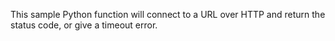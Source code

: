 This sample Python function will connect to a URL over HTTP and return the status code, or give a timeout error.

